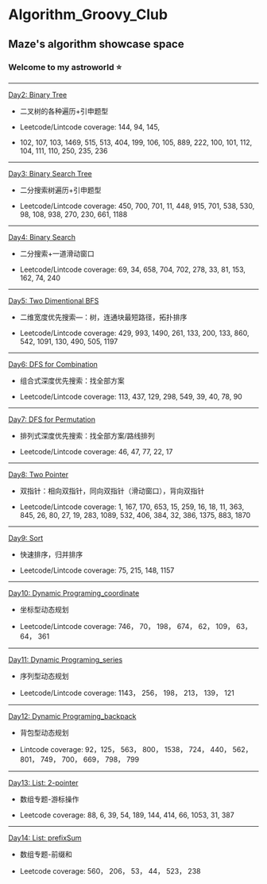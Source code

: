 # Algorithm_Groovy_Club

## Maze's algorithm showcase space

### Welcome to my astroworld :star:
---
[Day2: Binary Tree](https://github.com/WeihanChu-wc2688/Algorithm_Groovy_Club/blob/main/day_2.md)

* 二叉树的各种遍历+引申题型

* Leetcode/Lintcode coverage: 144, 94, 145, 
* 102, 107, 103, 1469, 515, 513, 404, 199, 106, 105, 889, 222, 100, 101, 112, 104, 111, 110, 250, 235, 236

---

[Day3: Binary Search Tree](https://github.com/WeihanChu-wc2688/Algorithm_Groovy_Club/blob/main/day_3.md)

* 二分搜索树遍历+引申题型

* Leetcode/Lintcode coverage: 450, 700, 701, 11, 448, 915, 701, 538, 530, 98, 108, 938, 270, 230, 661, 1188

---

[Day4: Binary Search](https://github.com/WeihanChu-wc2688/Algorithm_Groovy_Club/blob/main/day_4.md)

* 二分搜索+一道滑动窗口

* Leetcode/Lintcode coverage: 69, 34, 658, 704, 702, 278, 33, 81, 153, 162, 74, 240

---


[Day5: Two Dimentional BFS](https://github.com/WeihanChu-wc2688/Algorithm_Groovy_Club/blob/main/day_5.md)

* 二维宽度优先搜索—：树，连通块最短路径，拓扑排序

* Leetcode/Lintcode coverage: 429, 993, 1490, 261, 133, 200, 133, 860, 542, 1091, 130, 490, 505, 1197

---


[Day6: DFS for Combination](https://github.com/WeihanChu-wc2688/Algorithm_Groovy_Club/blob/main/day_6.md)

* 组合式深度优先搜索：找全部方案

* Leetcode/Lintcode coverage: 113, 437, 129, 298, 549, 39, 40, 78, 90

---

[Day7: DFS for Permutation](https://github.com/WeihanChu-wc2688/Algorithm_Groovy_Club/blob/main/day_7.md)

* 排列式深度优先搜索：找全部方案/路线排列

* Leetcode/Lintcode coverage: 46, 47, 77, 22, 17


---

[Day8: Two Pointer](https://github.com/WeihanChu-wc2688/Algorithm_Groovy_Club/blob/main/day_8.md)

* 双指针：相向双指针，同向双指针（滑动窗口），背向双指针

* Leetcode/Lintcode coverage: 1, 167, 170, 653, 15, 259, 16, 18, 11, 363, 845, 26, 80, 27, 19, 283, 1089, 532, 406, 384, 32, 386, 1375, 883, 1870

---

[Day9: Sort](https://github.com/WeihanChu-wc2688/Algorithm_Groovy_Club/blob/main/day_9.md)

* 快速排序，归并排序

* Leetcode/Lintcode coverage: 75, 215, 148, 1157

---

[Day10: Dynamic Programing_coordinate](https://github.com/WeihanChu-wc2688/Algorithm_Groovy_Club/blob/main/day_10.md)

* 坐标型动态规划

* Leetcode/Lintcode coverage: 746， 70， 198， 674， 62， 109， 63， 64， 361

---

[Day11: Dynamic Programing_series](https://github.com/WeihanChu-wc2688/Algorithm_Groovy_Club/blob/main/day_11.md)

* 序列型动态规划

* Leetcode/Lintcode coverage: 1143， 256， 198， 213， 139， 121

---

[Day12: Dynamic Programing_backpack](https://github.com/WeihanChu-wc2688/Algorithm_Groovy_Club/blob/main/day_12.md)

* 背包型动态规划

* Lintcode coverage: 92，125， 563， 800， 1538， 724， 440， 562， 801， 749， 700， 669， 798， 799

---

[Day13: List: 2-pointer](https://github.com/WeihanChu-wc2688/Algorithm_Groovy_Club/blob/main/day_13.md)

* 数组专题-游标操作

* Leetcode coverage: 88, 6, 39, 54, 189, 144, 414, 66, 1053, 31, 387

---

[Day14: List: prefixSum](https://github.com/WeihanChu-wc2688/Algorithm_Groovy_Club/blob/main/day_14.md)

* 数组专题-前缀和

* Leetcode coverage: 560， 206， 53， 44， 523， 238
